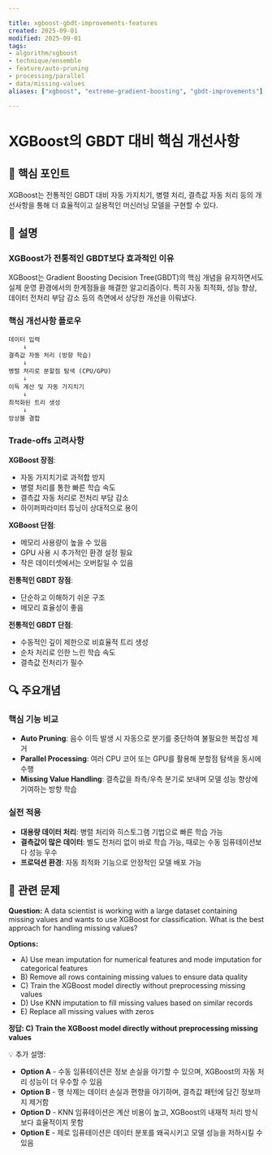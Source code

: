 ```yaml
---

title: xgboost-gbdt-improvements-features
created: 2025-09-01
modified: 2025-09-01
tags:
- algorithm/xgboost
- technique/ensemble
- feature/auto-pruning
- processing/parallel
- data/missing-values
aliases: ["xgboost", "extreme-gradient-boosting", "gbdt-improvements"]

---
```


# XGBoost의 GBDT 대비 핵심 개선사항

## 🎯 핵심 포인트

XGBoost는 전통적인 GBDT 대비 자동 가지치기, 병렬 처리, 결측값 자동 처리 등의 개선사항을 통해 더 효율적이고 실용적인 머신러닝 모델을 구현할 수 있다.

## 📝 설명

### XGBoost가 전통적인 GBDT보다 효과적인 이유

XGBoost는 Gradient Boosting Decision Tree(GBDT)의 핵심 개념을 유지하면서도 실제 운영 환경에서의 한계점들을 해결한 알고리즘이다. 특히 자동 최적화, 성능 향상, 데이터 전처리 부담 감소 등의 측면에서 상당한 개선을 이뤄냈다.

### 핵심 개선사항 플로우

```
데이터 입력
    ↓
결측값 자동 처리 (방향 학습)
    ↓
병렬 처리로 분할점 탐색 (CPU/GPU)
    ↓
이득 계산 및 자동 가지치기
    ↓
최적화된 트리 생성
    ↓
앙상블 결합
```

### Trade-offs 고려사항

**XGBoost 장점**:
- 자동 가지치기로 과적합 방지
- 병렬 처리를 통한 빠른 학습 속도
- 결측값 자동 처리로 전처리 부담 감소
- 하이퍼파라미터 튜닝이 상대적으로 용이

**XGBoost 단점**:
- 메모리 사용량이 높을 수 있음
- GPU 사용 시 추가적인 환경 설정 필요
- 작은 데이터셋에서는 오버킬일 수 있음

**전통적인 GBDT 장점**:
- 단순하고 이해하기 쉬운 구조
- 메모리 효율성이 좋음

**전통적인 GBDT 단점**:
- 수동적인 깊이 제한으로 비효율적 트리 생성
- 순차 처리로 인한 느린 학습 속도
- 결측값 전처리가 필수

## 🔍 주요개념

### 핵심 기능 비교

- **Auto Pruning**: 음수 이득 발생 시 자동으로 분기를 중단하여 불필요한 복잡성 제거
- **Parallel Processing**: 여러 CPU 코어 또는 GPU를 활용해 분할점 탐색을 동시에 수행
- **Missing Value Handling**: 결측값을 좌측/우측 분기로 보내며 모델 성능 향상에 기여하는 방향 학습

### 실전 적용

- **대용량 데이터 처리**: 병렬 처리와 히스토그램 기법으로 빠른 학습 가능
- **결측값이 많은 데이터**: 별도 전처리 없이 바로 학습 가능, 때로는 수동 임퓨테이션보다 성능 우수
- **프로덕션 환경**: 자동 최적화 기능으로 안정적인 모델 배포 가능

## 📝 관련 문제

**Question:** A data scientist is working with a large dataset containing missing values and wants to use XGBoost for classification. What is the best approach for handling missing values?

**Options:**

- A) Use mean imputation for numerical features and mode imputation for categorical features
- B) Remove all rows containing missing values to ensure data quality
- C) Train the XGBoost model directly without preprocessing missing values
- D) Use KNN imputation to fill missing values based on similar records
- E) Replace all missing values with zeros

**정답: C) Train the XGBoost model directly without preprocessing missing values**

💡 추가 설명:

- **Option A** - 수동 임퓨테이션은 정보 손실을 야기할 수 있으며, XGBoost의 자동 처리 성능이 더 우수할 수 있음
- **Option B** - 행 삭제는 데이터 손실과 편향을 야기하며, 결측값 패턴에 담긴 정보까지 제거함
- **Option D** - KNN 임퓨테이션은 계산 비용이 높고, XGBoost의 내재적 처리 방식보다 효율적이지 못함
- **Option E** - 제로 임퓨테이션은 데이터 분포를 왜곡시키고 모델 성능을 저하시킬 수 있음